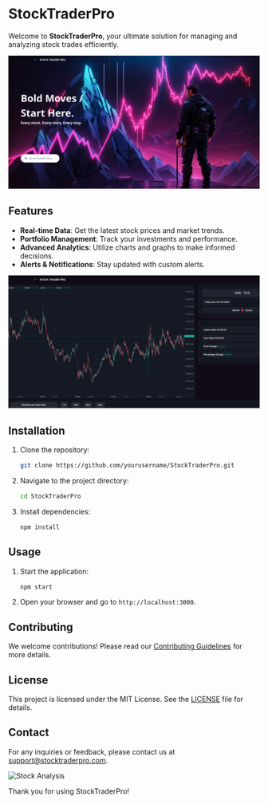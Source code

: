 # StockTraderPro

Welcome to **StockTraderPro**, your ultimate solution for managing and analyzing stock trades efficiently.

![Dashboard](./appImgs/hero.png)

## Features

- **Real-time Data**: Get the latest stock prices and market trends.
- **Portfolio Management**: Track your investments and performance.
- **Advanced Analytics**: Utilize charts and graphs to make informed decisions.
- **Alerts & Notifications**: Stay updated with custom alerts.

![Portfolio](./appImgs/stock-chart.png)

## Installation

1. Clone the repository:
   ```bash
   git clone https://github.com/yourusername/StockTraderPro.git
   ```
2. Navigate to the project directory:
   ```bash
   cd StockTraderPro
   ```
3. Install dependencies:
   ```bash
   npm install
   ```

## Usage

1. Start the application:
   ```bash
   npm start
   ```
2. Open your browser and go to `http://localhost:3000`.

## Contributing

We welcome contributions! Please read our [Contributing Guidelines](CONTRIBUTING.md) for more details.

## License

This project is licensed under the MIT License. See the [LICENSE](LICENSE) file for details.

## Contact

For any inquiries or feedback, please contact us at [support@stocktraderpro.com](mailto:support@stocktraderpro.com).

![Stock Analysis](path/to/stock_analysis.png)

Thank you for using StockTraderPro!
